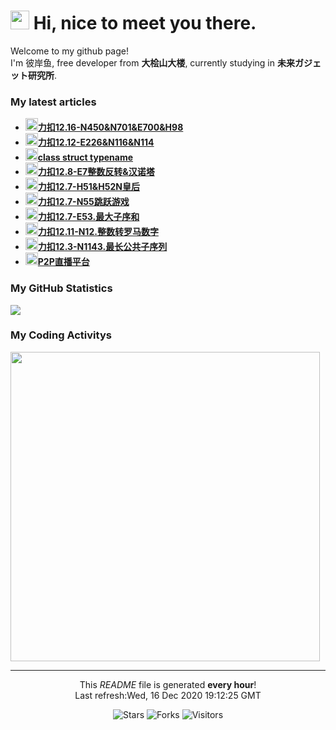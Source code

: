 <h1><img src="https://emojis.slackmojis.com/emojis/images/1563480763/5999/meow_party.gif?1563480763" width="30"/> Hi, nice to meet you there.</h1>

<p>Welcome to my github page! </br> I'm 彼岸鱼, free developer from <b>大桧山大楼</b>, currently studying in <b>未来ガジェット研究所</b>. </p>

<h3>My latest articles</h3>
<ul>
    <li>
      <a href="http:&#x2F;&#x2F;blog.lsmg.xyz&#x2F;2020&#x2F;12&#x2F;%E5%8A%9B%E6%89%A312.16-N450&amp;N701&amp;E700&amp;N98&#x2F;"><b><img src="https://lsmg-img.oss-cn-beijing.aliyuncs.com/Mine/80px-Future_Gadget_Lab_logo.png" width="20" alt="new" />力扣12.16-N450&amp;N701&amp;E700&amp;H98</b></a>
    </li>
    <li>
      <a href="http:&#x2F;&#x2F;blog.lsmg.xyz&#x2F;2020&#x2F;12&#x2F;%E5%8A%9B%E6%89%A312.12-E226&amp;N116&amp;N114&#x2F;"><b><img src="https://lsmg-img.oss-cn-beijing.aliyuncs.com/Mine/80px-Future_Gadget_Lab_logo.png" width="20" alt="new" />力扣12.12-E226&amp;N116&amp;N114</b></a>
    </li>
    <li>
      <a href="http:&#x2F;&#x2F;blog.lsmg.xyz&#x2F;2020&#x2F;12&#x2F;CPP-class%20struct%20typename&#x2F;"><b><img src="https://lsmg-img.oss-cn-beijing.aliyuncs.com/Mine/80px-Future_Gadget_Lab_logo.png" width="20" alt="new" />class struct typename</b></a>
    </li>
    <li>
      <a href="http:&#x2F;&#x2F;blog.lsmg.xyz&#x2F;2020&#x2F;12&#x2F;%E5%8A%9B%E6%89%A312.8-E7%E6%95%B4%E6%95%B0%E5%8F%8D%E8%BD%AC&amp;%E6%B1%89%E8%AF%BA%E5%A1%94&#x2F;"><b><img src="https://lsmg-img.oss-cn-beijing.aliyuncs.com/Mine/80px-Future_Gadget_Lab_logo.png" width="20" alt="new" />力扣12.8-E7整数反转&amp;汉诺塔</b></a>
    </li>
    <li>
      <a href="http:&#x2F;&#x2F;blog.lsmg.xyz&#x2F;2020&#x2F;12&#x2F;%E5%8A%9B%E6%89%A312.7-H51&amp;H52N%E7%9A%87%E5%90%8E&#x2F;"><b><img src="https://lsmg-img.oss-cn-beijing.aliyuncs.com/Mine/80px-Future_Gadget_Lab_logo.png" width="20" alt="new" />力扣12.7-H51&amp;H52N皇后</b></a>
    </li>
    <li>
      <a href="http:&#x2F;&#x2F;blog.lsmg.xyz&#x2F;2020&#x2F;12&#x2F;%E5%8A%9B%E6%89%A312.7-N55%E8%B7%B3%E8%B7%83%E6%B8%B8%E6%88%8F&#x2F;"><b><img src="https://lsmg-img.oss-cn-beijing.aliyuncs.com/Mine/80px-Future_Gadget_Lab_logo.png" width="20" alt="new" />力扣12.7-N55跳跃游戏</b></a>
    </li>
    <li>
      <a href="http:&#x2F;&#x2F;blog.lsmg.xyz&#x2F;2020&#x2F;12&#x2F;%E5%8A%9B%E6%89%A312.6-E53.%E6%9C%80%E5%A4%A7%E5%AD%90%E5%BA%8F%E5%92%8C&#x2F;"><b><img src="https://lsmg-img.oss-cn-beijing.aliyuncs.com/Mine/80px-Future_Gadget_Lab_logo.png" width="20" alt="new" />力扣12.7-E53.最大子序和</b></a>
    </li>
    <li>
      <a href="http:&#x2F;&#x2F;blog.lsmg.xyz&#x2F;2020&#x2F;12&#x2F;%E5%8A%9B%E6%89%A312.11-N12.%E6%95%B4%E6%95%B0%E8%BD%AC%E7%BD%97%E9%A9%AC%E6%95%B0%E5%AD%97&#x2F;"><b><img src="https://lsmg-img.oss-cn-beijing.aliyuncs.com/Mine/80px-Future_Gadget_Lab_logo.png" width="20" alt="new" />力扣12.11-N12.整数转罗马数字</b></a>
    </li>
    <li>
      <a href="http:&#x2F;&#x2F;blog.lsmg.xyz&#x2F;2020&#x2F;12&#x2F;%E5%8A%9B%E6%89%A312.3-N1143.%E6%9C%80%E9%95%BF%E5%85%AC%E5%85%B1%E5%AD%90%E5%BA%8F%E5%88%97&#x2F;"><b><img src="https://lsmg-img.oss-cn-beijing.aliyuncs.com/Mine/80px-Future_Gadget_Lab_logo.png" width="20" alt="new" />力扣12.3-N1143.最长公共子序列</b></a>
    </li>
    <li>
      <a href="http:&#x2F;&#x2F;blog.lsmg.xyz&#x2F;2020&#x2F;12&#x2F;%E9%A1%B9%E7%9B%AE%E5%88%B6%E4%BD%9C-P2P%E7%9B%B4%E6%92%AD%E5%B9%B3%E5%8F%B0&#x2F;"><b><img src="https://lsmg-img.oss-cn-beijing.aliyuncs.com/Mine/80px-Future_Gadget_Lab_logo.png" width="20" alt="new" />P2P直播平台</b></a>
    </li>
</ul>

<h3>My GitHub Statistics</h3>
<div>
  <a width="495" href="https://github.com/HiganFish">
      <img src="https://github-readme-stats.vercel.app/api?username=HiganFish&show_icons=true&count_private=true"/>
  </a>
</div>

<h3>My Coding Activitys</h3>
<div>
  <img width="495" src="https://wakatime.com/share/@971f1ecf-219c-4e11-9769-4acb9679f6a6/69032413-02a3-4ca6-ac82-b50f68fcecf1.png" />
</div>


------------
<p align="center">This <i>README</i> file is generated <b>every hour</b>!<br />Last refresh:Wed, 16 Dec 2020 19:12:25 GMT</p>
<p align="center">
  <img alt="Stars" src="https://img.shields.io/github/stars/HiganFish/LiveBroadcast?style=flat-square&labelColor=343b41"/>
  <img alt="Forks" src="https://img.shields.io/github/forks/HiganFish/LiveBroadcast?style=flat-square&labelColor=343b41"/>
  <img alt="Visitors" src="https://visitor-badge.glitch.me/badge?page_id=LiveBroadcast"/>
</p>